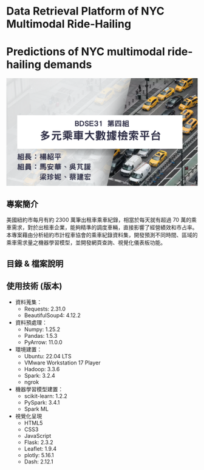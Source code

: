 # Data Retrieval Platform of NYC Multimodal Ride-Hailing
# Predictions of NYC multimodal ride-hailing demands  

![BDSE31_G4](BDSE31_G4.png)

## 專案簡介
美國紐約市每月有約 2300 萬筆出租車乘車紀錄，相當於每天就有超過 70 萬的乘車需求，對於出租車企業，能夠精準的調度車輛，直接影響了經營績效和市占率。本專案藉由分析紐約市計程車協會的乘車紀錄資料集，開發預測不同時間、區域的乘車需求量之機器學習模型，並開發網頁查詢、視覺化儀表板功能。

## 目錄 & 檔案說明


## 使用技術 (版本)
- 資料蒐集：
  - Requests: 2.31.0
  - BeautifulSoup4: 4.12.2
- 資料預處理：
  - Numpy: 1.25.2
  - Pandas: 1.5.3
  - PyArrow: 11.0.0
- 環境建置：
  - Ubuntu: 22.04 LTS
  - VMware Workstation 17 Player
  - Hadoop: 3.3.6
  - Spark: 3.2.4
  - ngrok
- 機器學習模型建置：
  - scikit-learn: 1.2.2
  - PySpark: 3.4.1
  - Spark ML
- 視覺化呈現
  - HTML5
  - CSS3
  - JavaScript
  - Flask: 2.3.2
  - Leaflet: 1.9.4
  - plotly: 5.16.1
  - Dash: 2.12.1
